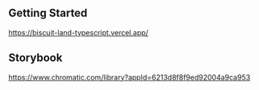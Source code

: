 ## Getting Started


https://biscuit-land-typescript.vercel.app/



## Storybook 

https://www.chromatic.com/library?appId=6213d8f8f9ed92004a9ca953
